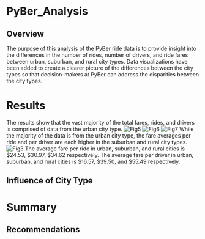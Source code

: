 # PyBer_Analysis
## Overview
The purpose of this analysis of the PyBer ride data is to provide insight into the differences in the number of rides, number of drivers, and ride fares between urban, suburban, and rural city types. Data visualizations have been added to create a clearer picture of the differences between the city types so that decision-makers at PyBer can address the disparities between the city types.  
# Results
The results show that the vast majority of the total fares, rides, and drivers is comprised of data from the urban city type. 
![Fig5](https://user-images.githubusercontent.com/107484694/182257527-f26202ee-b23a-45de-8226-4324911de79f.png)
![Fig6](https://user-images.githubusercontent.com/107484694/182257555-80db5a96-8394-42ba-9411-30675665a102.png)
![Fig7](https://user-images.githubusercontent.com/107484694/182257570-8f60cd1d-7ebb-4c38-b009-012282f1de5e.png)
While the majority of the data is from the urban city type, the fare averages per ride and per driver are each higher in the suburban and rural city types.
![Fig3](https://user-images.githubusercontent.com/107484694/182258196-9d2c5240-70f9-4b08-9c85-3157d41961ce.png)
The average fare per ride in urban, suburban, and rural cities is $24.53, $30.97, $34.62 respectively. The average fare per driver in urban, suburban, and rural cities is $16.57, $39.50, and $55.49 respectively. 
## Influence of City Type
# Summary
## Recommendations
